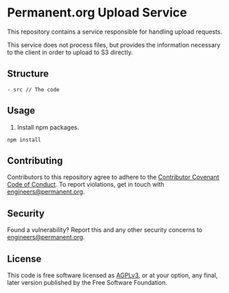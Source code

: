 # Permanent.org Upload Service

This repository contains a service responsible for handling upload requests.

This service does not process files, but provides the information necessary to the client in order to upload to S3 directly.

## Structure

```
- src // The code
```

## Usage

1. Install npm packages.

```
npm install
```

## Contributing

Contributors to this repository agree to adhere to the [Contributor Covenant Code of Conduct](CODE_OF_CONDUCT.md). To report violations, get in touch with engineers@permanent.org.

## Security

Found a vulnerability? Report this and any other security concerns to engineers@permanent.org.

## License

This code is free software licensed as [AGPLv3](LICENSE), or at your
option, any final, later version published by the Free Software
Foundation.
